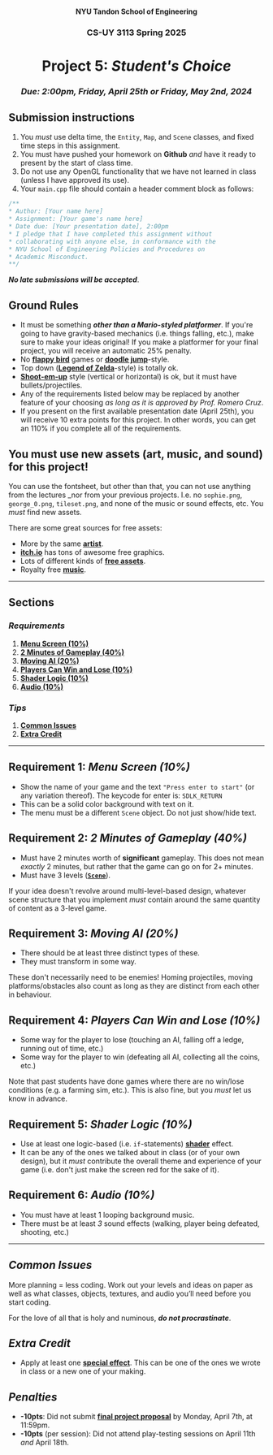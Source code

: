 <h4 align=center>NYU Tandon School of Engineering<h4>
<h3 align=center>CS-UY 3113 Spring 2025</h3>
<h1 align=center>Project 5: <em>Student's Choice</em></h1>
<h3 align=center><em>Due: 2:00pm, Friday, April 25th <em>or</em> Friday, May 2nd, 2024</em></h3>
 
## Submission instructions

1. You _must_ use delta time, the `Entity`, `Map`, and `Scene` classes, and fixed time steps in this assignment.
2. You must have pushed your homework on **Github** _and_ have it ready to present by the start of class time.
3. Do not use any OpenGL functionality that we have not learned in class (unless I have approved its use).
4. Your `main.cpp` file should contain a header comment block as follows:

```c++
/**
* Author: [Your name here]
* Assignment: [Your game's name here]
* Date due: [Your presentation date], 2:00pm
* I pledge that I have completed this assignment without
* collaborating with anyone else, in conformance with the
* NYU School of Engineering Policies and Procedures on
* Academic Misconduct.
**/
```

***No late submissions will be accepted***.

## Ground Rules

- It must be something ***other than a Mario-styled platformer***. If you're going to have gravity-based mechanics (i.e. things falling, etc.), make sure to make your ideas original! If you make a platformer for your final project, you will receive an automatic 25% penalty.
- No [**flappy bird**](https://youtu.be/fQoJZuBwrkU) games or [**doodle jump**](https://youtu.be/wjofzwaC_Oo)-style.
- Top down ([**Legend of Zelda**](https://youtu.be/UQlP9sHf5Ho?t=1473)-style) is totally ok.
- [**Shoot-em-up**](https://en.wikipedia.org/wiki/Shoot_'em_up) style (vertical or horizontal) is ok, but it must have bullets/projectiles.
- Any of the requirements listed below may be replaced by another feature of your choosing _as long as it is approved by Prof. Romero Cruz_.
- If you present on the first available presentation date (April 25th), you will receive 10 extra points for this project. In other words, you can get an 110% if you complete all of the requirements.

## You must use new assets (art, music, and sound) for this project!

You can use the fontsheet, but other than that, you can not use anything from the lectures _nor from your previous projects. I.e. no `sophie.png`, `george_0.png`, `tileset.png`, and none of the music or sound effects, etc. You _must_ find new assets.

There are some great sources for free assets:
- More by the same [**artist**](https://kenney.nl/assets).
- [**itch.io**](https://itch.io/game-assets/free) has tons of awesome free graphics.
- Lots of different kinds of [**free assets**](https://opengameart.org/).
- Royalty free [**music**](https://incompetech.com/music/royalty-free/music.html).

---

## Sections

### _Requirements_

1. [**Menu Screen (10%)**](#1)
2. [**2 Minutes of Gameplay (40%)**](#2)
3. [**Moving AI (20%)**](#3)
4. [**Players Can Win and Lose (10%)**](#4)
5. [**Shader Logic (10%)**](#5)
6. [**Audio (10%)**](#6)

### _Tips_

1. [**Common Issues**](#7)
2. [**Extra Credit**](#8)

---

<a id="1"></a>

## Requirement 1: _Menu Screen (10%)_

- Show the name of your game and the text `"Press enter to start"` (or any variation thereof). The keycode for enter is: `SDLK_RETURN`
- This can be a solid color background with text on it.
- The menu must be a different `Scene` object. Do not just show/hide text.

<a id="2"></a>

## Requirement 2: _2 Minutes of Gameplay (40%)_

- Must have 2 minutes worth of **significant** gameplay. This does not mean _exactly_ 2 minutes, but rather that the game can go on for 2+ minutes.
- Must have 3 levels ([**`Scene`**](https://github.com/sebastianromerocruz/CS3113-material/tree/main/lectures/scenes)).

If your idea doesn't revolve around multi-level-based design, whatever scene structure that you implement _must_ contain around the same quantity of content as a 3-level game.

<a id="3"></a>

## Requirement 3: _Moving AI (20%)_

- There should be at least three distinct types of these.
- They must transform in some way.

These don't necessarily need to be enemies! Homing projectiles, moving platforms/obstacles also count as long as they are distinct from each other in behaviour.

<a id="4"></a>

## Requirement 4: _Players Can Win and Lose (10%)_

- Some way for the player to lose (touching an AI, falling off a ledge, running out of time, etc.)
- Some way for the player to win (defeating all AI, collecting all the coins, etc.)

Note that past students have done games where there are no win/lose conditions (e.g. a farming sim, etc.). This is also fine, but you _must_ let us know in advance.

<a id="5"></a>

## Requirement 5: _Shader Logic (10%)_

- Use at least one logic-based (i.e. `if`-statements) [**shader**](https://github.com/sebastianromerocruz/CS3113-material/tree/main/lectures/shaders) effect.
- It can be any of the ones we talked about in class (or of your own design), but it _must_ contribute the overall theme and experience of your game (i.e. don't just make the screen red for the sake of it).

<a id="6"></a>

## Requirement 6: _Audio (10%)_

- You must have at least 1 looping background music.
- There must be at least _3_ sound effects (walking, player being defeated, shooting, etc.)

---

<a id="7"></a>

## _Common Issues_

More planning = less coding. Work out your levels and ideas on paper as well as what classes, objects, textures, and audio you’ll need before you start coding.

For the love of all that is holy and numinous, ***do not procrastinate***.

<a id="8"></a>

## _Extra Credit_

- Apply at least one [**special effect**](https://github.com/sebastianromerocruz/CS3113-material/tree/main/lectures/fx). This can be one of the ones we wrote in class or a new one of your making.

<a id="9"></a>

## _Penalties_

- **-10pts**: Did not submit [**final project proposal**](https://forms.gle/nnThNUHVudJXbK6c8) by Monday, April 7th, at 11:59pm.
- **-10pts** (per session): Did not attend play-testing sessions on April 11th _and_ April 18th.